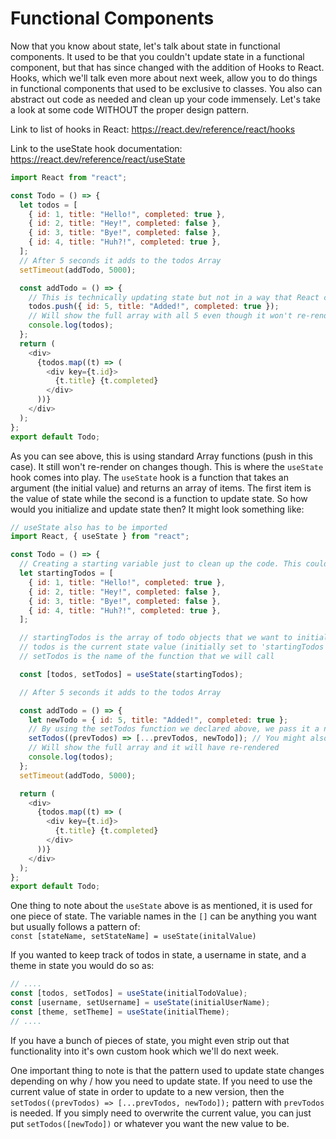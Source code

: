 # Functional Components

Now that you know about state, let's talk about state in functional components. It used to be that you couldn't update state in a functional component, but that has since changed with the addition of Hooks to React. Hooks, which we'll talk even more about next week, allow you to do things in functional components that used to be exclusive to classes. You also can abstract out code as needed and clean up your code immensely. Let's take a look at some code WITHOUT the proper design pattern.

Link to list of hooks in React: https://react.dev/reference/react/hooks 

Link to the useState hook documentation: https://react.dev/reference/react/useState

```javascript
import React from "react";

const Todo = () => {
  let todos = [
    { id: 1, title: "Hello!", completed: true },
    { id: 2, title: "Hey!", completed: false },
    { id: 3, title: "Bye!", completed: false },
    { id: 4, title: "Huh?!", completed: true },
  ];
  // After 5 seconds it adds to the todos Array
  setTimeout(addTodo, 5000);

  const addTodo = () => {
    // This is technically updating state but not in a way that React can understand so it doesn't trigger a re-render.
    todos.push({ id: 5, title: "Added!", completed: true });
    // Will show the full array with all 5 even though it won't re-render
    console.log(todos);
  };
  return (
    <div>
      {todos.map((t) => (
        <div key={t.id}>
          {t.title} {t.completed}
        </div>
      ))}
    </div>
  );
};
export default Todo;
```

As you can see above, this is using standard Array functions (push in this case). It still won't re-render on changes though. This is where the `useState` hook comes into play. The `useState` hook is a function that takes an argument (the initial value) and returns an array of items. The first item is the value of state while the second is a function to update state. So how would you initialize and update state then? It might look something like:

```javascript
// useState also has to be imported
import React, { useState } from "react";

const Todo = () => {
  // Creating a starting variable just to clean up the code. This could be used inline as an argument directly in `useState` but is a bit confusing to read that way
  let startingTodos = [
    { id: 1, title: "Hello!", completed: true },
    { id: 2, title: "Hey!", completed: false },
    { id: 3, title: "Bye!", completed: false },
    { id: 4, title: "Huh?!", completed: true },
  ];

  // startingTodos is the array of todo objects that we want to initialize state onto
  // todos is the current state value (initially set to 'startingTodos')
  // setTodos is the name of the function that we will call

  const [todos, setTodos] = useState(startingTodos);

  // After 5 seconds it adds to the todos Array

  const addTodo = () => {
    let newTodo = { id: 5, title: "Added!", completed: true };
    // By using the setTodos function we declared above, we pass it a new array consisting of what we had and what we want to add and it updates accordingly
    setTodos((prevTodos) => [...prevTodos, newTodo]); // You might also see this as setTodos((curr) => [...curr, newTodo]); where curr is just the current value of state
    // Will show the full array and it will have re-rendered
    console.log(todos);
  };
  setTimeout(addTodo, 5000);

  return (
    <div>
      {todos.map((t) => (
        <div key={t.id}>
          {t.title} {t.completed}
        </div>
      ))}
    </div>
  );
};
export default Todo;
```

One thing to note about the `useState` above is as mentioned, it is used for one piece of state. The variable names in the `[]` can be anything you want but usually follows a pattern of:  
`const [stateName, setStateName] = useState(initalValue)`

If you wanted to keep track of todos in state, a username in state, and a theme in state you would do so as:

```javascript
// ....
const [todos, setTodos] = useState(initialTodoValue);
const [username, setUsername] = useState(initialUserName);
const [theme, setTheme] = useState(initialTheme);
// ....
```

If you have a bunch of pieces of state, you might even strip out that functionality into it's own custom hook which we'll do next week.

One important thing to note is that the pattern used to update state changes depending on why / how you need to update state. If you need to use the current value of state in order to update to a new version, then the `setTodos((prevTodos) => [...prevTodos, newTodo]);` pattern with `prevTodos` is needed. If you simply need to overwrite the current value, you can just put `setTodos([newTodo])` or whatever you want the new value to be.
